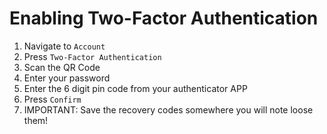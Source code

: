 # Enabling Two-Factor Authentication
 1. Navigate to `Account`
 2. Press `Two-Factor Authentication` 
 3. Scan the QR Code
 4. Enter your password
 5. Enter the 6 digit pin code from your authenticator APP
 6. Press `Confirm`
 7. IMPORTANT: Save the recovery codes somewhere you will note loose them!

